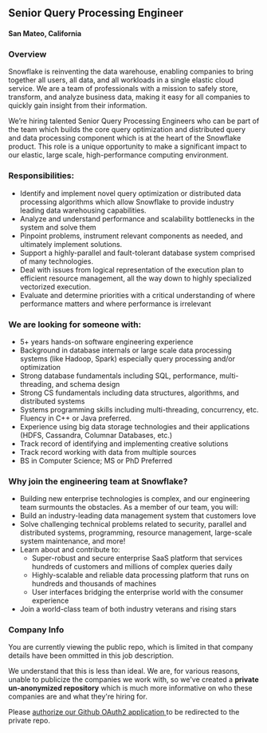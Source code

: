 ## Senior Query Processing Engineer
#### San Mateo, California

### Overview
Snowflake is reinventing the data warehouse, enabling companies to bring together all users, all
data, and all workloads in a single elastic cloud service. We are a team of professionals with a
mission to safely store, transform, and analyze business data, making it easy for all companies to
quickly gain insight from their information.

We’re hiring talented Senior Query Processing Engineers​ who can be part of the team which
builds the core query optimization and distributed query and data processing component which is at
the heart of the Snowflake product. This role is a unique opportunity to make a significant impact to
our elastic, large scale, high-performance computing environment.

### Responsibilities:
+ Identify and implement novel query optimization or distributed data processing algorithms
which allow Snowflake to provide industry leading data warehousing capabilities.
+ Analyze and understand performance and scalability bottlenecks in the system and solve
them
+ Pinpoint problems, instrument relevant components as needed, and ultimately implement
solutions.
+ Support a highly-parallel and fault-tolerant database system comprised of many
technologies.
+ Deal with issues from logical representation of the execution plan to efficient resource
management, all the way down to highly specialized vectorized execution.
+ Evaluate and determine priorities with a critical understanding of where performance matters
and where performance is irrelevant

### We are looking for someone with:
+ 5+ years hands-on software engineering experience
+ Background in database internals or large scale data processing systems (like Hadoop,
Spark) especially query processing and/or optimization
+ Strong database fundamentals including SQL, performance, multi-threading, and schema
design
+ Strong CS fundamentals including data structures, algorithms, and distributed systems
+ Systems programming skills including multi-threading, concurrency, etc. Fluency in C++ or
Java preferred.
+ Experience using big data storage technologies and their applications (HDFS, Cassandra,
Columnar Databases, etc.)
+ Track record of identifying and implementing creative solutions
+ Track record working with data from multiple sources
+ BS in Computer Science; MS or PhD Preferred

### Why join the engineering team at Snowflake?
+ Building new enterprise technologies is complex, and our engineering team surmounts the
obstacles. As a member of our team, you will:
+ Build an industry-leading data management system that customers love
+ Solve challenging technical problems related to security, parallel and distributed systems,
programming, resource management, large-scale system maintenance, and more!
+ Learn about and contribute to:
  + Super-robust and secure enterprise SaaS platform that services hundreds of
customers and millions of complex queries daily
  + Highly-scalable and reliable data processing platform that runs on hundreds and
thousands of machines
  + User interfaces bridging the enterprise world with the consumer experience
+ Join a world-class team of both industry veterans and rising stars

### Company Info
You are currently viewing the public repo, which is limited in that company details have been ommitted in this job description.  
    
We understand that this is less than ideal.  We are, for various reasons, unable to publicize the companies we work with, so we've
created a **private un-anonymized repository** which is much more informative on who these companies are and what they're hiring for.  
    
Please [authorize our Github OAuth2 application ](http://localhost:3000/users/auth/github?job_id=u25vd2zsywtl-senior-query-processing-engineer) to be redirected to the private repo.
